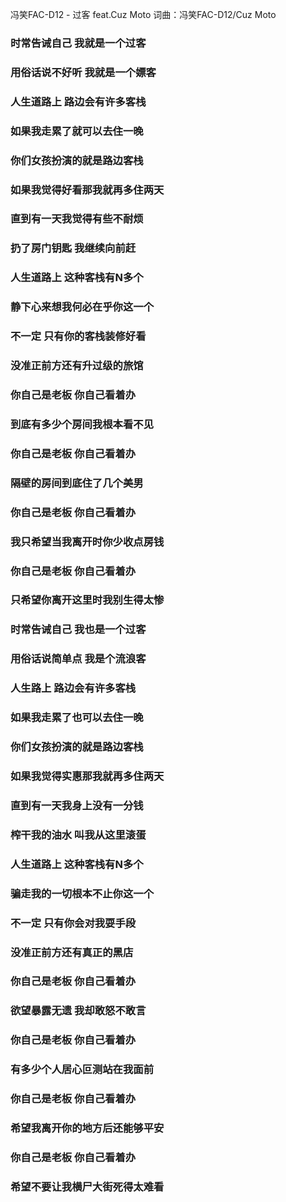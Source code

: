 冯笑FAC-D12 - 过客 feat.Cuz Moto
词曲：冯笑FAC-D12/Cuz Moto

### 时常告诫自己 我就是一个过客
### 用俗话说不好听 我就是一个嫖客
### 人生道路上 路边会有许多客栈
### 如果我走累了就可以去住一晚
### 你们女孩扮演的就是路边客栈
### 如果我觉得好看那我就再多住两天
### 直到有一天我觉得有些不耐烦
### 扔了房门钥匙 我继续向前赶
### 人生道路上 这种客栈有N多个
### 静下心来想我何必在乎你这一个
### 不一定 只有你的客栈装修好看
### 没准正前方还有升过级的旅馆
### 你自己是老板 你自己看着办
### 到底有多少个房间我根本看不见
### 你自己是老板 你自己看着办
### 隔壁的房间到底住了几个美男
### 你自己是老板 你自己看着办
### 我只希望当我离开时你少收点房钱
### 你自己是老板 你自己看着办
### 只希望你离开这里时我别生得太惨
### 时常告诫自己 我也是一个过客
### 用俗话说简单点 我是个流浪客
### 人生路上 路边会有许多客栈
### 如果我走累了也可以去住一晚
### 你们女孩扮演的就是路边客栈
### 如果我觉得实惠那我就再多住两天
### 直到有一天我身上没有一分钱
### 榨干我的油水 叫我从这里滚蛋
### 人生道路上 这种客栈有N多个
### 骗走我的一切根本不止你这一个
### 不一定 只有你会对我耍手段
### 没准正前方还有真正的黑店
### 你自己是老板 你自己看着办
### 欲望暴露无遗 我却敢怒不敢言
### 你自己是老板 你自己看着办
### 有多少个人居心叵测站在我面前
### 你自己是老板 你自己看着办
### 希望我离开你的地方后还能够平安
### 你自己是老板 你自己看着办
### 希望不要让我横尸大街死得太难看
